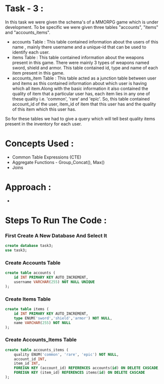 # Task - 3 : 
In this task we were given the schema's of a MMORPG game which is under development. To be specific we were given three tables "accounts", "items" and "accounts_items". 
- accounts Table : This table contained information about the users of this name , mainly there username and a unique-id that can be used to identify each user.
- items Table : This table contained information about the weapons present in this game. There were mainly 3 types of weapons named sword, shield and armor. This table contained id, type and name of each item present in this game.
- accounts_item Table : This table acted as a junction table between user and items as this contained information about which user is having which all item.Along with the basic information it also contained the quality of item that a particular user has, each item lies in any one of these quality i.e. 'common', 'rare' and 'epic'. So, this table contained account_id of the user, item_id of item that this user has and the quality of this item which this user has.

So for these tables we had to give a query which will tell best quality items present in the inventory for each user.

# Concepts Used : 
- Common Table Expressions (CTE)
- Aggregate Functions - Group_Concat(), Max()
- Joins

# Approach : 
- 



# Steps To Run The Code : 

### First Create A New Database And Select It
```sql
create database task3;
use task3;
```

### Create Accounts Table
```sql
create table accounts (
    id INT PRIMARY KEY AUTO_INCREMENT,
    username VARCHAR(255) NOT NULL UNIQUE
);
```

### Create Items Table
```sql
create table items (
	id INT PRIMARY KEY AUTO_INCREMENT,
    type ENUM('sword','shield','armor') NOT NULL,
    name VARCHAR(255) NOT NULL
);
```

### Create Accounts_Items Table
```sql
create table accounts_items (
    quality ENUM('common', 'rare', 'epic') NOT NULL, 
    account_id INT, 
    item_id INT,
    FOREIGN KEY (account_id) REFERENCES accounts(id) ON DELETE CASCADE,
    FOREIGN KEY (item_id) REFERENCES items(id) ON DELETE CASCADE
);
```

